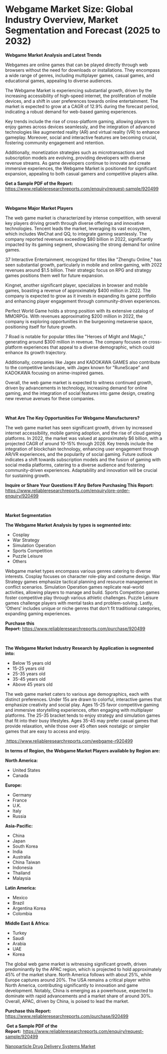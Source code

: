 <p><h1>Webgame Market Size: Global Industry Overview, Market Segmentation and Forecast (2025 to 2032)</h1></p><p><strong>Webgame Market Analysis and Latest Trends</strong></p>
<p><p>Webgames are online games that can be played directly through web browsers without the need for downloads or installations. They encompass a wide range of genres, including multiplayer games, casual games, and educational games, appealing to diverse audiences. </p><p>The Webgame Market is experiencing substantial growth, driven by the increasing accessibility of high-speed internet, the proliferation of mobile devices, and a shift in user preferences towards online entertainment. The market is expected to grow at a CAGR of 12.9% during the forecast period, indicating a robust demand for web-based gaming experiences. </p><p>Key trends include the rise of cross-platform gaming, allowing players to enjoy games across devices seamlessly, and the integration of advanced technologies like augmented reality (AR) and virtual reality (VR) to enhance gameplay. Moreover, social and interactive features are becoming crucial, fostering community engagement and retention. </p><p>Additionally, monetization strategies such as microtransactions and subscription models are evolving, providing developers with diverse revenue streams. As game developers continue to innovate and create immersive experiences, the Webgame Market is positioned for significant expansion, appealing to both casual gamers and competitive players alike.</p></p>
<p><strong>Get a Sample PDF of the Report:&nbsp;</strong> <a href="https://www.reliableresearchreports.com/enquiry/request-sample/920499?utm_campaign=3079&utm_medium=2&utm_source=Github&utm_content=ia&utm_term=05032025&utm_id=webgame">https://www.reliableresearchreports.com/enquiry/request-sample/920499</a></p>
<p>&nbsp;</p>
<p><strong>Webgame Major Market Players</strong></p>
<p><p>The web game market is characterized by intense competition, with several key players driving growth through diverse offerings and innovative technologies. Tencent leads the market, leveraging its vast ecosystem, which includes WeChat and QQ, to integrate gaming seamlessly. The company reported revenues exceeding $80 billion in 2022, significantly impacted by its gaming segment, showcasing the strong demand for online games.</p><p>37 Interactive Entertainment, recognized for titles like "Zhengtu Online," has seen substantial growth, particularly in mobile and online gaming, with 2022 revenues around $1.5 billion. Their strategic focus on RPG and strategy games positions them well for future expansion.</p><p>Kingnet, another significant player, specializes in browser and mobile games, boasting a revenue of approximately $400 million in 2022. The company is expected to grow as it invests in expanding its game portfolio and enhancing player engagement through community-driven experiences.</p><p>Perfect World Game holds a strong position with its extensive catalog of MMORPGs. With revenues approximating $200 million in 2022, the company is exploring opportunities in the burgeoning metaverse space, positioning itself for future growth.</p><p>7 Road is notable for popular titles like "Heroes of Might and Magic," generating around $300 million in revenue. The company focuses on cross-platform experiences that appeal to a diverse demographic, which could enhance its growth trajectory.</p><p>Additionally, companies like Jagex and KADOKAWA GAMES also contribute to the competitive landscape, with Jagex known for "RuneScape" and KADOKAWA focusing on anime-inspired games.</p><p>Overall, the web game market is expected to witness continued growth, driven by advancements in technology, increasing demand for online gaming, and the integration of social features into game design, creating new revenue avenues for these companies.</p></p>
<p>&nbsp;</p>
<p><strong>What Are The Key Opportunities For Webgame Manufacturers?</strong></p>
<p><p>The web game market has seen significant growth, driven by increased internet accessibility, mobile gaming adoption, and the rise of cloud gaming platforms. In 2022, the market was valued at approximately $6 billion, with a projected CAGR of around 10-15% through 2028. Key trends include the integration of blockchain technology, enhancing user engagement through AR/VR experiences, and the popularity of social gaming. Future outlook indicates a shift towards subscription models and the fusion of gaming with social media platforms, catering to a diverse audience and fostering community-driven experiences. Adaptability and innovation will be crucial for sustaining growth.</p></p>
<p><strong>Inquire or Share Your Questions If Any Before Purchasing This Report:</strong> <a href="https://www.reliableresearchreports.com/enquiry/pre-order-enquiry/920499?utm_campaign=3079&utm_medium=2&utm_source=Github&utm_content=ia&utm_term=05032025&utm_id=webgame">https://www.reliableresearchreports.com/enquiry/pre-order-enquiry/920499</a></p>
<p>&nbsp;</p>
<p><strong>Market Segmentation</strong></p>
<p><strong>The Webgame Market Analysis by types is segmented into:</strong></p>
<p><ul><li>Cosplay</li><li>War Strategy</li><li>Simulation Operation</li><li>Sports Competition</li><li>Puzzle Leisure</li><li>Others</li></ul></p>
<p><p>Webgame market types encompass various genres catering to diverse interests. Cosplay focuses on character role-play and costume design. War Strategy games emphasize tactical planning and resource management in conflict scenarios. Simulation Operation games replicate real-world activities, allowing players to manage and build. Sports Competition games foster competitive play through various athletic challenges. Puzzle Leisure games challenge players with mental tasks and problem-solving. Lastly, 'Others' includes unique or niche genres that don’t fit traditional categories, expanding gaming experiences.</p></p>
<p><strong>Purchase this Report:&nbsp;</strong><a href="https://www.reliableresearchreports.com/purchase/920499?utm_campaign=3079&utm_medium=2&utm_source=Github&utm_content=ia&utm_term=05032025&utm_id=webgame">https://www.reliableresearchreports.com/purchase/920499</a></p>
<p>&nbsp;</p>
<p><strong>The Webgame Market Industry Research by Application is segmented into:</strong></p>
<p><ul><li>Below 15 years old</li><li>15-25 years old</li><li>25-35 years old</li><li>35-45 years old</li><li>Above 45 years old</li></ul></p>
<p><p>The web game market caters to various age demographics, each with distinct preferences. Under 15s are drawn to colorful, interactive games that emphasize creativity and social play. Ages 15-25 favor competitive gaming and immersive storytelling experiences, often engaging with multiplayer platforms. The 25-35 bracket tends to enjoy strategy and simulation games that fit into their busy lifestyles. Ages 35-45 may prefer casual games that provide relaxation, while those over 45 often seek nostalgic or simpler games that are easy to access and enjoy.</p></p>
<p><a href="https://www.reliableresearchreports.com/webgame-r920499?utm_campaign=3079&utm_medium=2&utm_source=Github&utm_content=ia&utm_term=05032025&utm_id=webgame">&nbsp;https://www.reliableresearchreports.com/webgame-r920499</a></p>
<p><strong>In terms of Region, the Webgame Market Players available by Region are:</strong></p>
<p>
    <p> <strong> North America: </strong>
        <ul>
            <li>United States</li>
            <li>Canada</li>
        </ul>
        </p> 
    <p> <strong> Europe: </strong>
        <ul>
            <li>Germany</li>
            <li>France</li>
            <li>U.K.</li>
            <li>Italy</li>
            <li>Russia</li>
        </ul>
        </p> 
    <p> <strong> Asia-Pacific: </strong>
        <ul>
            <li>China</li>
            <li>Japan</li>
            <li>South Korea</li>
            <li>India</li>
            <li>Australia</li>
            <li>China Taiwan</li>
            <li>Indonesia</li>
            <li>Thailand</li>
            <li>Malaysia</li>
        </ul>
        </p> 
    <p> <strong> Latin America: </strong>
        <ul>
            <li>Mexico</li>
            <li>Brazil</li>
            <li>Argentina Korea</li>
            <li>Colombia</li>
        </ul>
        </p> 
    <p> <strong> Middle East & Africa: </strong>
        <ul>
            <li>Turkey</li>
            <li>Saudi</li>
            <li>Arabia</li>
            <li>UAE</li>
            <li>Korea</li>
        </ul>
    </p>
    </p>
<p><p>The global web game market is witnessing significant growth, driven predominantly by the APAC region, which is projected to hold approximately 45% of the market share. North America follows with about 25%, while Europe captures around 20%. The USA remains a critical player within North America, contributing significantly to innovation and game development. Notably, China is emerging as a powerhouse, expected to dominate with rapid advancements and a market share of around 30%. Overall, APAC, driven by China, is poised to lead the market.</p></p>
<p><strong>Purchase this Report: </strong><a href="https://www.reliableresearchreports.com/purchase/920499?utm_campaign=3079&utm_medium=2&utm_source=Github&utm_content=ia&utm_term=05032025&utm_id=webgame">https://www.reliableresearchreports.com/purchase/920499</a></p>
<p>&nbsp;<strong>Get a Sample PDF of the Report:&nbsp;&nbsp;</strong><a href="https://www.reliableresearchreports.com/enquiry/request-sample/920499?utm_campaign=3079&utm_medium=2&utm_source=Github&utm_content=ia&utm_term=05032025&utm_id=webgame">https://www.reliableresearchreports.com/enquiry/request-sample/920499</a></p>
<p><strong></strong></p>
<p><p><a href="https://github.com/gunbybeahmg1/Market-Research-Report-List-1/blob/main/nanoparticle-drug-delivery-systems-market.md?utm_campaign=3079&utm_medium=2&utm_source=Github&utm_content=ia&utm_term=05032025&utm_id=webgame">Nanoparticle Drug Delivery Systems Market</a></p></p>